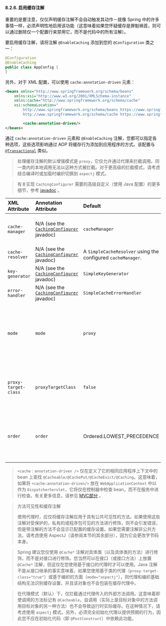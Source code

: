#### 8.2.6. 启用缓存注解

重要的是要注意，仅仅声明缓存注解不会自动触发其动作－就像 Spring 中的许多事情一样，必须声明性地启用该功能（这意味着如果您怀疑缓存是罪魁祸首，则可以通过删除仅一个配置行来禁用它，而不是代码中的所有注解）。

要启用缓存注解，请将注解 `@EnableCaching` 添加到您的 `@Configuration` 类之一：

```java
@Configuration
@EnableCaching
public class AppConfig {
}
```

另外，对于 XML 配置，可以使用 `cache:annotation-driven` 元素：

```xml
<beans xmlns="http://www.springframework.org/schema/beans"
    xmlns:xsi="http://www.w3.org/2001/XMLSchema-instance"
    xmlns:cache="http://www.springframework.org/schema/cache"
    xsi:schemaLocation="
        http://www.springframework.org/schema/beans https://www.springframework.org/schema/beans/spring-beans.xsd
        http://www.springframework.org/schema/cache https://www.springframework.org/schema/cache/spring-cache.xsd">

        <cache:annotation-driven/>
</beans>
```

通过 `cache:annotation-driven` 元素和 `@EnableCaching` 注解，您都可以指定各种选项，这些选项影响通过 AOP 将缓存行为添加到应用程序的方式。该配置与 [`@Transactional`](https://docs.spring.io/spring/docs/5.1.9.RELEASE/spring-framework-reference/data-access.html#tx-annotation-driven-settings) 类似。

> 处理缓存注解的默认增强模式是 `proxy`，它仅允许通过代理来拦截调用。同一类内的本地调用无法以这种方式被拦截。对于更高级的拦截模式，请考虑结合编译时或加载时编织切换到 `aspectj` 模式。

> 有关实现 `CachingConfigurer` 需要的高级自定义（使用 Java 配置）的更多细节，参考 [javadoc](https://docs.spring.io/spring-framework/docs/5.1.9.RELEASE/javadoc-api/org/springframework/cache/annotation/CachingConfigurer.html) 。

| XML Attribute        | Annotation Attribute                                         | Default                                                      | Description                                                  |
| :------------------- | :----------------------------------------------------------- | :----------------------------------------------------------- | :----------------------------------------------------------- |
| `cache-manager`      | N/A (see the [`CachingConfigurer`](https://docs.spring.io/spring-framework/docs/5.1.9.RELEASE/javadoc-api/org/springframework/cache/annotation/CachingConfigurer.html) javadoc) | `cacheManager`                                               | 要使用的缓存管理器的名称。默认的 `CacheResolver` 是在后台使用此缓存管理器初始化的（如果未设置，则初始化为 ` cacheManager`）。为了更精细地管理缓存粒度，请考虑设置 `cache-resolver` 属性。 |
| `cache-resolver`     | N/A (see the [`CachingConfigurer`](https://docs.spring.io/spring-framework/docs/5.1.9.RELEASE/javadoc-api/org/springframework/cache/annotation/CachingConfigurer.html) javadoc) | A `SimpleCacheResolver` using the configured `cacheManager`. | 用来解析后备缓存的 `CacheResolver` 的 bean 名称。此属性不是必需的，仅需指定为 `cache-manager` 属性的替代方法。 |
| `key-generator`      | N/A (see the [`CachingConfigurer`](https://docs.spring.io/spring-framework/docs/5.1.9.RELEASE/javadoc-api/org/springframework/cache/annotation/CachingConfigurer.html) javadoc) | `SimpleKeyGenerator`                                         | 要使用的定制 key 生成器的名称。                              |
| `error-handler`      | N/A (see the [`CachingConfigurer`](https://docs.spring.io/spring-framework/docs/5.1.9.RELEASE/javadoc-api/org/springframework/cache/annotation/CachingConfigurer.html) javadoc) | `SimpleCacheErrorHandler`                                    | 要使用的自定义缓存错误处理程序的名称。默认情况下，在与缓存相关的操作期间抛出的所有异常都将返回给客户端。 |
| `mode`               | `mode`                                                       | `proxy`                                                      | 默认模式（`proxy`）使用 Spring 的 AOP 框架处理带注解的 bean（要遵循的代理语义，如前所述，仅适用于通过代理传入的方法调用）。相反，替代模式（`aspectj`）使用 Spring 的 AspectJ 缓存切面来编织受影响的类，修改目标类字节码以应用于任何类型的方法调用。AspectJ 编织需要在类路径中启用 `spring-aspects.jar`，并启用加载时编织（或编译时编织）。（有关如何操作的详细信息，请参见 [Spring配置](https://docs.spring.io/spring/docs/5.1.9.RELEASE/spring-framework-reference/core.html#aop-aj-ltw-spring) 了解如何设置加载时编织。） |
| `proxy-target-class` | `proxyTargetClass`                                           | `false`                                                      | 仅适用于代理模式。控制为使用 `@Cacheable` 或 `@CacheEvict`  注解修饰的类创建哪种类型的缓存代理。如果将 `proxy-target-class` 属性设置为 `true` ，则会创建基于类的代理。如果 `proxy-target-class` 为 `false` 或省略该属性，则创建基于标准 JDK 接口的代理。 （有关不同代理类型的详细检查，请参阅 [代理机制](https://docs.spring.io/spring/docs/5.1.9.RELEASE/spring-framework-reference/core.html#aop-proxying) ） |
| `order`              | `order`                                                      | Ordered.LOWEST_PRECEDENCE                                    | 定义应用于用 `@Cacheable` 或 `@CacheEvict` 注解修释的 bean 的缓存增强的顺序。（有关 AOP 增强排序有关的规则的更多信息，请参阅 [Advice Ordering](https://docs.spring.io/spring/docs/5.1.9.RELEASE/spring-framework-reference/core.html#aop -ataspectj-advice-ordering) 。没有指定的顺序意味着 AOP 子系统确定增强的顺序。 |

> `<cache：annotation-driven />` 仅在定义了它的相同应用程序上下文中的 bean 上查找 `@Cacheable/@CachePut/@CacheEvict/@Caching`。这意味着，如果将 `<cache:annotation-driven/>` 放在 `WebApplicationContext` 中以作为 `DispatcherServlet`，它将仅在控制器中检查 bean，而不在服务中进行检查。有关更多信息，请参见 [MVC部分](https://docs.spring.io/spring/docs/5.1.9.RELEASE/spring-framework-reference/web.html#mvc-servlet) 。

> 方法可见性和缓存注解
>
> 使用代理时，应仅将缓存注解应用于具有公共可见性的方法。如果使用这些注解对受保护的，私有的或程序包可见的方法进行修饰，则不会引发错误，但是带注解的方法不会显示已配置的缓存设置。如果您需要注解非公共方法，请考虑使用 AspectJ（请参阅本节的其余部分），因为它会更改字节码本身。

> Spring 建议您仅使用 `@Cache*` 注解对具体类（以及具体类的方法）进行修饰，而不是对接口进行修饰。您当然可以在接口（或接口方法）上放置 `@Cache*` 注解，但这仅在您使用基于接口的代理时才可以使用。Java 注解不是从接口继承的事实意味着，如果您使用基于类的代理（`proxy-target-class="true"`）或基于编织的方面（`mode="aspectj"`），则代理和编织基础结构无法识别缓存设置，并且该对象也不会包装在缓存代理中。

> 在代理模式（默认）下，仅拦截通过代理传入的外部方法调用。这意味着即使调用的方法标记有 `@Cacheable`，自调用（实际上是目标对象中的方法调用目标对象的另一种方法）也不会导致运行时实际缓存。在这种情况下，请考虑使用 `aspectj` 模式。另外，必须完全初始化代理以提供预期的行为，因此您不应在初始化代码（即 `@PostConstruct`）中依赖此功能。


